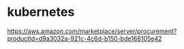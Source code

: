 # kubernetes

https://aws.amazon.com/marketplace/server/procurement?productId=d9a3032a-921c-4c6d-b150-bde168105e42